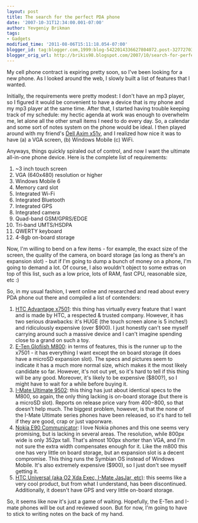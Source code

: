 ```yaml
--- 
layout: post 
title: The search for the perfect PDA phone 
date: '2007-10-31T12:34:00.001-07:00' 
author: Yevgeniy Brikman 
tags: 
- Gadgets 
modified_time: '2011-08-06T15:11:18.054-07:00' 
blogger_id: tag:blogger.com,1999:blog-5422014336627804072.post-3277270389014464744 
blogger_orig_url: http://brikis98.blogspot.com/2007/10/search-for-perfect-pda-phone.html 
--- 
```


My cell phone contract is expiring pretty soon, so I've been looking for a new 
phone. As I looked around the web, I slowly built a list of features that I 
wanted. 

Initially, the requirements were pretty modest: I don't have an mp3 player, so 
I figured it would be convenient to have a device that is my phone and my mp3 
player at the same time. After that, I started having trouble keeping track of 
my schedule: my hectic agenda at work was enough to overwhelm me, let alone 
all the other small items I need to do every day. So, a calendar and some sort 
of notes system on the phone would be ideal. I then played around with my 
friend's [Dell Axim x51v](http://www.mobiletechreview.com/Dell-Axim-X51v.htm), 
and I realized how nice it was to have (a) a VGA screen, (b) Windows Mobile 
(c) WiFi. 

Anyways, things quickly spiraled out of control, and now I want the ultimate 
all-in-one phone device. Here is the complete list of requirements: 

1. ~3 inch touch screen 
1. VGA (640x480) resolution or higher 
1. Windows Mobile 6 
1. Memory card slot 
1. Integrated Wi-Fi 
1. Integrated Bluetooth 
1. Integrated GPS 
1. Integrated camera 
1. Quad-band GSM/GPRS/EDGE 
1. Tri-band UMTS/HSDPA 
1. QWERTY keyboard 
1. 4-8gb on-board storage 

Now, I'm willing to bend on a few items - for example, the exact size of the 
screen, the quality of the camera, on board storage (as long as there's an 
expansion slot) - but if I'm going to dump a bunch of money on a phone, I'm 
going to demand a lot. Of course, I also wouldn't object to some extras on top 
of this list, such as a low price, lots of RAM, fast CPU, reasonable size, etc 
:) 

So, in my usual fashion, I went online and researched and read about every PDA 
phone out there and compiled a list of contenders: 

1. [HTC Advantage 
x7501](http://www.engadgetmobile.com/2007/08/27/hands-on-with-the-htc-advantage-x7501/): 
this thing has virtually every feature that I want and is made by HTC, a 
respected &amp; trusted company. However, it has two serious drawbacks: it's 
HUGE (the touch screen alone is 5 inches!) and ridiculously expensive (over 
$900). I just honestly can't see myself carrying around such a massive device 
and I can't imagine spending close to a grand on such a toy. 
1. [E-Ten Glofiish 
M800](http://www.engadget.com/2007/10/08/e-tens-glofiish-m800-a-better-x800-with-qwerty/): 
in terms of features, this is the runner up to the x7501 - it has everything I 
want except the on board storage (it does have a microSD expansion slot). The 
specs and pictures seem to indicate it has a much more normal size, which 
makes it the most likely candidate so far.  However, it's not out yet, so it's 
hard to tell if this thing will be any good. Moreover, it's likely to be 
expensive ($800?), so I might have to wait for a while before buying it. 
1. [I-Mate Ultimate 
9502](http://www.imate.com/product.aspx?product=ultimate9502&amp;skinid=1): 
this thing has just about identical specs to the M800, so again, the only 
thing lacking is on-board storage (but there is a microSD slot).  Reports on 
release price vary from $400-$800, so that doesn't help much. The biggest 
problem, however, is that the none of the I-Mate Ultimate series phones have 
been released, so it's hard to tell if they are good, crap or just vaporware. 
1. [Nokia E90 
Communicator](http://www.mobiletechreview.com/phones/Nokia-E90.htm): I love 
Nokia phones and this one seems very promising, but is lacking in several 
areas. The resolution, while 800px wide is only 352px tall. That's almost 
100px shorter than VGA, and I'm not sure the extra width compensates enough 
for it. Like the m800 this one has very little on board storage, but an 
expansion slot is a decent compromise. This thing runs the Symbian OS instead 
of Windows Mobile. It's also extremely expensive ($900), so I just don't see 
myself getting it. 
1. [HTC Universal (aka O2 Xda Exec, I-Mate JasJar, 
etc)](http://www.infosyncworld.com/reviews/n/6265.html): this seems like a 
very cool product, but from what I understand, has been discontinued. 
Additionally, it doesn't have GPS and very little on-board storage. 

So, it seems like now it's just a game of waiting. Hopefully, the E-Ten and 
I-mate phones will be out and reviewed soon. But for now, I'm going to have to 
stick to writing notes on the back of my hand. 